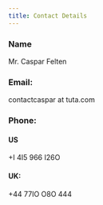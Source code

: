 ```yaml
---
title: Contact Details
---
```

### Name
Mr. Caspar Felten

### Email:
contactcaspar at tuta.com

### Phone:

#### US
+I 4I5 966 I26O

#### UK:
+44 77IO O8O 444


